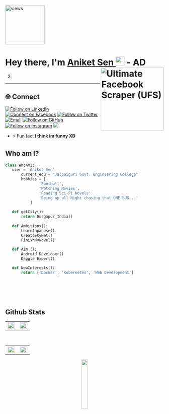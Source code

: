 
<a href="https://github.com/ashavijit"><img alt="views" title="Github views" src="https://komarev.com/ghpvc/?username=aniketsen123&style=flat-square" width="125"/></a>


<h1 align="left">Hey there, I'm <a href="https://github.com/aniketsen123/">Aniket Sen </a><img src="https://media.giphy.com/media/hvRJCLFzcasrR4ia7z/giphy.gif" width="28"> 
 <a href="https://github.com/aniketsen123/Ultimate-Facebook-Scraper"><img align="right" src="https://user-images.githubusercontent.com/30947706/79588950-17515780-80ee-11ea-8f66-e26da49fa052.png" alt="Ultimate Facebook Scraper (UFS)" width="200"/></a> - AD </h1> 

02.



<hr>

<h2 align="left">🌐 Connect</h2>
<p align="left">
  <a href="https://www.linkedin.com/in/aniket-sen-28a43b203/"><img title="Follow on LinkedIn" src="https://img.shields.io/badge/LinkedIn-0077B5?style=for-the-badge&logo=linkedin&logoColor=white"/></a>
  <a href="https://www.facebook.com/aniket.sen.562114"><img title="Connect on Facebook" src="https://img.shields.io/badge/Facebook-1877F2?style=for-the-badge&logo=facebook&logoColor=white"/></a>
  <a href="https://twitter.com/"><img title="Follow on Twitter" src="https://img.shields.io/badge/Twitter-1DA1F2?style=for-the-badge&logo=twitter&logoColor=white"/></a>
  <a href="mailto:aniketdgp5@gmail.com"><img title="Email" src="https://img.shields.io/badge/Gmail-D14836?style=for-the-badge&logo=gmail&logoColor=white"/></a>
  <a href="https://github.com/aniket972002"><img title="Follow on GitHub" src="https://img.shields.io/badge/GitHub-100000?style=for-the-badge&logo=github&logoColor=white"/></a>
  <a href="https://www.instagram.com/aniket.sen.562114/"><img title="Follow on Instagram" src="https://img.shields.io/badge/Instagram-E4405F?style=for-the-badge&logo=instagram&logoColor=white"/></a>
  <a href = "https://gitlab.com/aniketsen123"> <img src = "https://img.shields.io/badge/GitLab-FCA121?style=for-the-badge&logo=gitlab&logoColor=white" /></a>
  
</p>

- ⚡ Fun fact **I think im funny XD**
 ## Who am I?
 ```python
 class WhoAmI:
 	user = 'Aniket Sen'
		current_edu = "Jalpaiguri Govt. Engineering College"
		hobbies = [
				'Football',
				'Watching Movies',
				'Reading Sci-Fi Novels'
				'Being up all Night chasing that ONE BUG...'
			]
	
	def getCity():
		return Durgapur_India()
	
	def Ambitions():
		LearnJapanese()
		CreateSkyNet()
		FinishMyNovel()
		
    def Aim ():
	    Android Developer()
	    Kaggle Expert()

    def NewInterests():
        return ['Docker', 'Kubernetes', 'Web Development']
		
		
	
 ```


 

<br/>  

## Github Stats  
<table><tr><td valign="top" width="50%">

<img src="https://raw.githubusercontent.com/aniketsen123/github-stats/master/generated/overview.svg#gh-dark-mode-only" align="left" style="width: 100%" />

</td><td valign="top" width="50%">

<img src="https://raw.githubusercontent.com/aniketsen123/github-stats/master/generated/languages.svg#gh-dark-mode-only" align="left" style="width: 100%" />

</td></tr></table>  

<br/>

<table><tr><td valign="top" width="50%">

<img src="https://github-readme-streak-stats.herokuapp.com?user=aniketsen123&theme=city-lights&hide_border=true&date_format=%5BY.%5Dn.j&stroke=53DD25&currStreakNum=DD2727&dates=DD30A9" align="left" style="width: 100%" />

</td><td valign="top" width="50%">

<img src="https://activity-graph.herokuapp.com/graph?username=aniketsen123&theme=react-dark" align="left" style="width: 100%" />

</td></tr></table>  



<p align="center">
<img src="https://spotify-github-profile.vercel.app/api/view?uid=1xqh9d85ptiurfd4wuzftevro&cover_image=true&theme=default" align="center" style="width: 20%" />


</p>

